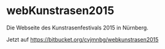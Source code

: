 # webKunstrasen2015
Die Webseite des Kunstrasenfestivals 2015 in Nürnberg.

Jetzt auf https://bitbucket.org/cvjmnbg/webkunstrasen2015
